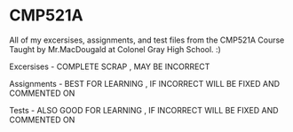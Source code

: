 # CMP521A
 All of my excersises, assignments, and test files from the CMP521A Course Taught by Mr.MacDougald at Colonel Gray High School.
:)

Excersises - COMPLETE SCRAP , MAY BE INCORRECT

Assignments - BEST FOR LEARNING , IF INCORRECT WILL BE FIXED AND COMMENTED ON

Tests - ALSO GOOD FOR LEARNING , IF INCORRECT WILL BE FIXED AND COMMENTED ON
